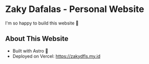 # Zaky Dafalas - Personal Website

I'm so happy to build this website 🤩

## About This Website
- Built with Astro 🚀
- Deployed on Vercel: https://zakydfls.my.id

